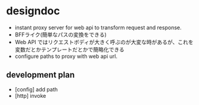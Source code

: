 # designdoc
- instant proxy server for web api to transform request and response.
- BFFライク(簡単なパスの変換をできる)
- Web API ではリクエストボディが大きく呼ぶのが大変な時があるが、これを変数だとかテンプレートだとかで簡略化できる
- configure paths to proxy with web api url.

## development plan
- [config] add path
- [http] invoke
